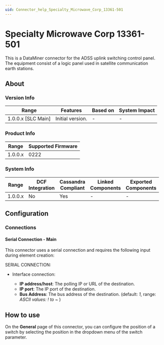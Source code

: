 ```yaml
---
uid: Connector_help_Specialty_Microwave_Corp_13361-501
---
```


# Specialty Microwave Corp 13361-501

This is a DataMiner connector for the ADSS uplink switching control panel. The equipment consist of a logic panel used in satellite communication earth stations.

## About

### Version Info

| Range              | Features         | Based on | System Impact |
|--------------------|------------------|----------|---------------|
| 1.0.0.x [SLC Main] | Initial version. | -        | -             |

### Product Info

| Range   | Supported Firmware |
|---------|--------------------|
| 1.0.0.x | 0222          |

### System Info

| Range   | DCF Integration | Cassandra Compliant | Linked Components | Exported Components |
|---------|-----------------|---------------------|-------------------|---------------------|
| 1.0.0.x | No              | Yes                 | -                 | -                   |

## Configuration

### Connections

#### Serial Connection - Main

This connector uses a serial connection and requires the following input during element creation:

SERIAL CONNECTION:
- Interface connection:

  - **IP address/host**: The polling IP or URL of the destination.
  - **IP port**: The IP port of the destination.
  - **Bus Address**: The bus address of the destination. (default: *1*, range: *ASCII values: ! to ~* )

## How to use

On the **General** page of this connector, you can configure the position of a switch by selecting the position in the dropdown menu of the switch parameter.
